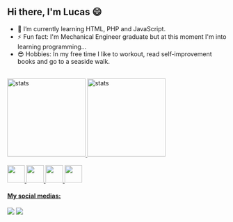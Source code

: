 ## Hi there, I'm Lucas 😄

- 🌱 I’m currently learning HTML, PHP and JavaScript.
- ⚡ Fun fact: I'm Mechanical Engineer graduate but at this moment I'm into learning programming...
- 😎 Hobbies: In my free time I like to workout, read self-improvement books and go to a seaside walk.

<div></br>
  <a href="https://github.com/lucasfnandos">
  <img height="180cm" src="https://github-readme-stats.vercel.app/api?username=lucasfnandos&show_icons=true&theme=tokyonight" alt="stats">
  <img height="180cm" src="https://github-readme-stats.vercel.app/api/top-langs/?username=lucasfnandos&layout=compact&theme=tokyonight&include_all_commits=true&count_private=true&card_width=60" alt="stats">
 </div></br>
  
 <div>
    <img height="40" width="40" src="https://cdn.jsdelivr.net/gh/devicons/devicon/icons/php/php-original.svg">
    <img height="40" width="40" src="https://cdn.jsdelivr.net/gh/devicons/devicon/icons/html5/html5-original.svg">
    <img height="40" width="40" src="https://cdn.jsdelivr.net/gh/devicons/devicon/icons/css3/css3-original.svg">
    <img height="40" width="40" src="https://cdn.jsdelivr.net/gh/devicons/devicon/icons/javascript/javascript-original.svg">
 </div>
   
#### My social medias:        
  <div>
   <a hfer="https://linkedin.com/in/lucasfsoares" target="_blank"><img src="https://img.shields.io/badge/LinkedIn-0077B5?style=for-the-badge&logo=linkedin&logoColor=white" target="_blank"></a>
   <a hfer="https://instagram.com/lucasfnandos" target="_blank"><img src="https://img.shields.io/badge/Instagram-E4405F?style=for-the-badge&logo=instagram&logoColor=white" target="_blank"></a>


